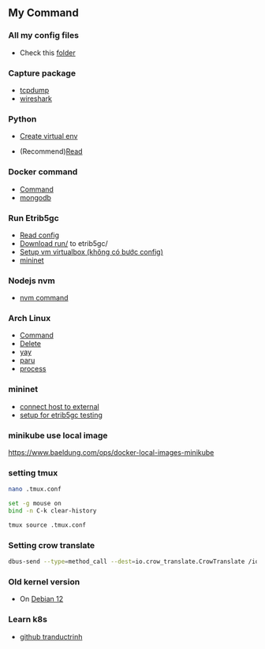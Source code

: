 ## My Command

### All my config files

- Check this [folder](./config-file/)

### Capture package

- [tcpdump](./tcpdump_wireshark/tcpdump.md)
- [wireshark](./tcpdump_wireshark/wireshark.md)

### Python

- [Create virtual env](./python/python-virtualenv.md)

- (Recommend)[Read](./python/pyenv.md)

### Docker command

- [Command](./docker_command/README.md)
- [mongodb](./docker_command/mongodb.md)

### Run Etrib5gc

- [Read config](./run%20etrib5gc/readme.md)
- [Download run/](./run%20etrib5gc/run/) to etrib5gc/
- [Setup vm virtualbox (không có bước config)](./run%20etrib5gc/setup_vms.md)
- [mininet](./mininet/etrib5gc.md)

### Nodejs nvm

- [nvm command](./nodejs/nvm%20command.md)

### Arch Linux

- [Command](./arch_linux/command.md)
- [Delete](./arch_linux/delete_pkg.md)
- [yay](./arch_linux/packed%20AUR%20helper%20yay.md)
- [paru](./arch_linux/packed%20AUR%20helper%20paru.md)
- [process](./arch_linux/process.md)

### mininet

- [connect host to external](./mininet/h1-to-google.md)
- [setup for etrib5gc testing](./mininet/etrib5gc.md)

### minikube use local image

https://www.baeldung.com/ops/docker-local-images-minikube

### setting tmux
```bash
nano .tmux.conf
```
```bash
set -g mouse on
bind -n C-k clear-history
```
```bash
tmux source .tmux.conf
```

### Setting crow translate
```bash
dbus-send --type=method_call --dest=io.crow_translate.CrowTranslate /io/crow_translate/CrowTranslate/MainWindow io.crow_translate.CrowTranslate.MainWindow.translateSelection
```

### Old kernel version

- On [Debian 12](./debian12/old-kernel-version.md)

### Learn k8s

- [github tranductrinh](https://github.com/tranductrinh/k8s)
